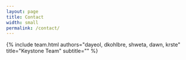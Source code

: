 ```yaml
---
layout: page
title: Contact
width: small
permalink: /contact/
---
```


{% include team.html authors="dayeol, dkohlbre, shweta, dawn, krste" title="Keystone Team" subtitle="" %}
